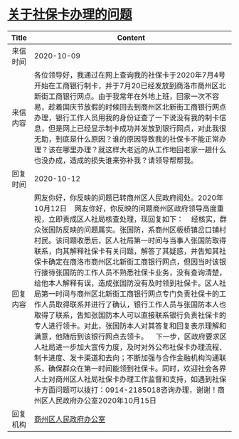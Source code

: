 # <a href="http://www.shangluo.gov.cn/zmhd/ldxxxx.jsp?urltype=leadermail.LeaderMailContentUrl&wbtreeid=1112&leadermailid=6510">关于社保卡办理的问题</a>
|Title|Content|
|:---:|---|
|来信时间|2020-10-09|
|来信内容|各位领导好，我通过在网上查询我的社保卡于2020年7月4号开始在工商银行制卡，并于7月20已经发放到商洛市商州区北新街工商银行网点。由于我常年在外地上班，回家一次不容易，趁着国庆节放假的时候回去到商州区北新街工商银行网点办理，银行工作人员用我的身份证查了一下说没有我的制卡信息，但是网上已经显示制卡成功并发放到银行网点，对此我很无助，到底是什么原因？谁的原因导致我的社保卡不能正常办理？该在哪里办理？就这样大老远的从工作地回老家一趟什么也没办成，造成的损失谁来弥补我？请领导帮帮我。|
|回复时间|2020-10-12|
|回复内容|网友你好，你反映的问题已转商州区人民政府阅处。2020年10月12日    网友你好，你反映的问题商州区政府领导高度重视，立即责成区人社局核查处理，现回复如下：    经核实，群众张国防反映的问题属实。张国防，系商州区板桥镇岔口铺村村民。该问题收悉后，区人社局第一时间与当事人张国防取得联系，向其解释社保卡有关问题，解答了其疑惑，并告知其社保卡确定在商洛市商州区北新街工商银行网点，但因当时该银行接待张国防的工作人员不熟悉社保卡业务，没有查询清楚，给他本人解释有误，造成张国防没有及时领到社保卡。区人社局第一时间与商州区北新街工商银行网点专门负责社保卡的工作人员取得联系并进行了确认，银行工作人员与张国防本人也取得了联系，告知张国防本人可以直接联系银行负责社保卡的专人进行领卡。对此，张国防本人对其答复和回复表示理解和满意，他随后到该银行网点去领卡。    下一步，区政府要求区人社局进一步加大宣传力度，及时对外公布社保卡办理流程、制卡进度、发卡渠道和去向；不断加强与合作金融机构沟通联系，确保群众在第一时间能领到社保卡。同时，欢迎社会各界人士对商州区人社局社保卡办理工作监督和支持，如遇到社保卡方面问题可以拨打：0914-2185018咨询办理，谢谢！商州区人民政府办公室2020年10月15日|
|回复机构|<a href="../../categories/agencies/商州区人民政府办公室.md">商州区人民政府办公室</a>|